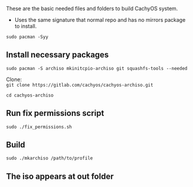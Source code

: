 These are the basic needed files and folders to build CachyOS system.

* Uses the same signature that normal repo and has no mirrors package to install.

`sudo pacman -Syy`

## Install necessary packages
`sudo pacman -S archiso mkinitcpio-archiso git squashfs-tools --needed`

Clone:\
`git clone https://gitlab.com/cachyos/cachyos-archiso.git`

`cd cachyos-archiso`

## Run fix permissions script
`sudo ./fix_permissions.sh`

## Build
`sudo ./mkarchiso /path/to/profile`

## The iso appears at out folder
